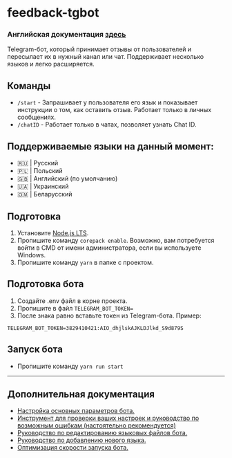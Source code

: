 # feedback-tgbot
### Английская документация [здесь](./doc/RU/README.md)
Telegram-бот, который принимает отзывы от пользователей и пересылает их в нужный канал или чат. Поддерживает несколько языков и легко расширяется.

## Команды
- `/start` - Запрашивает у пользователя его язык и показывает инструкции о том, как оставить отзыв. Работает только в личных сообщениях.
- `/chatID` - Работает только в чатах, позволяет узнать Chat ID.
## Поддерживаемые языки на данный момент:
- 🇷🇺 | Русский
- 🇵🇱 | Польский
- 🇬🇧 | Английский (по умолчанию)
- 🇺🇦 | Украинский
- 🇴🇲 | Беларусский
## Подготовка
1. Установите [Node.js LTS](https://nodejs.org/en/).
2. Пропишите команду `corepack enable`. Возможно, вам потребуется войти в CMD от имени администратора, если вы используете Windows.
3. Пропишите команду `yarn` в папке с проектом.

## Подготовка бота
1. Создайте .env файл в корне проекта.
2. Пропишите в файл `TELEGRAM_BOT_TOKEN=`
3. После знака равно вставьте токен из Telegram-бота. Пример:
```fix
TELEGRAM_BOT_TOKEN=3829410421:AIO_dhjlskAJKLDJlkd_S9d879S
```
## Запуск бота
- Пропишите команду `yarn run start`
---
## Дополнительная документация
- [Настройка основных параметров бота.](./Configuration.md)
- [Инструмент для проверки ваших настроек и руководство по возможным ошибкам (настоятельно рекомендуется)](./Testing_and_Errors.md)
- [Руководство по редактированию языковых файлов бота.](./Changing_Language_Files.md)
- [Руководство по добавлению нового языка.](./Guide_Adding_Language.md)
- [Оптимизация скорости запуска бота.](./Launch_Optimization.md)
